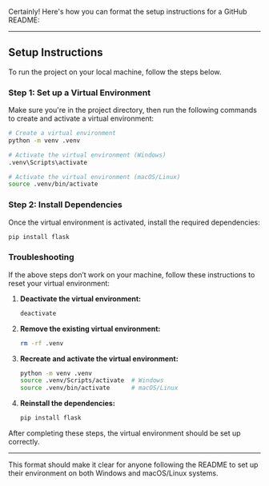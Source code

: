 Certainly! Here's how you can format the setup instructions for a GitHub README:

---

## Setup Instructions

To run the project on your local machine, follow the steps below.

### Step 1: Set up a Virtual Environment

Make sure you're in the project directory, then run the following commands to create and activate a virtual environment:

```bash
# Create a virtual environment
python -m venv .venv

# Activate the virtual environment (Windows)
.venv\Scripts\activate

# Activate the virtual environment (macOS/Linux)
source .venv/bin/activate
```

### Step 2: Install Dependencies

Once the virtual environment is activated, install the required dependencies:

```bash
pip install flask
```

### Troubleshooting

If the above steps don’t work on your machine, follow these instructions to reset your virtual environment:

1. **Deactivate the virtual environment:**

   ```bash
   deactivate
   ```

2. **Remove the existing virtual environment:**

   ```bash
   rm -rf .venv
   ```

3. **Recreate and activate the virtual environment:**

   ```bash
   python -m venv .venv
   source .venv/Scripts/activate  # Windows
   source .venv/bin/activate      # macOS/Linux
   ```

4. **Reinstall the dependencies:**

   ```bash
   pip install flask
   ```

After completing these steps, the virtual environment should be set up correctly.

---

This format should make it clear for anyone following the README to set up their environment on both Windows and macOS/Linux systems.
